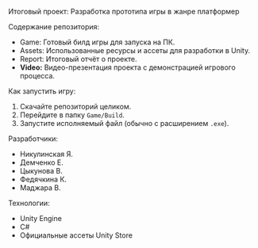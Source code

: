 Итоговый проект: Разработка прототипа игры в жанре платформер

Содержание репозитория:
- Game: Готовый билд игры для запуска на ПК.
- Assets: Использованные ресурсы и ассеты для разработки в Unity.
- Report: Итоговый отчёт о проекте.
- **Video:** Видео-презентация проекта с демонстрацией игрового процесса.

Как запустить игру:
1. Скачайте репозиторий целиком.
2. Перейдите в папку `Game/Build`.
3. Запустите исполняемый файл (обычно с расширением `.exe`).

Разработчики:
- Никулинская Я.
- Демченко Е.
- Цыкунова В.
- Федячкина К.
- Маджара В.

Технологии:
- Unity Engine
- C#
- Официальные ассеты Unity Store